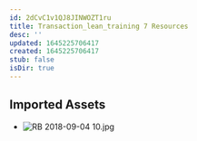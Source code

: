```yaml
---
id: 2dCvC1v1QJ8JINWOZT1ru
title: Transaction_lean_training 7 Resources
desc: ''
updated: 1645225706417
created: 1645225706417
stub: false
isDir: true
---
```

## Imported Assets
- ![RB 2018-09-04 10.jpg](/assets/rb-2018-09-04-10.jpg)
